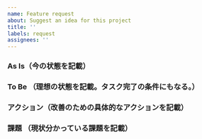 ```yaml
---
name: Feature request
about: Suggest an idea for this project
title: ''
labels: request
assignees: ''
---
```



### As Is（今の状態を記載）

### To Be （理想の状態を記載。タスク完了の条件にもなる。）

### アクション（改善のための具体的なアクションを記載）

### 課題 （現状分かっている課題を記載）
